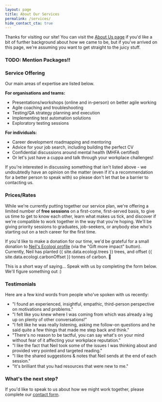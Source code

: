 ```yaml
---
layout: page
title: About Our Services
permalink: /services/
hide_contact_cta: true
---
```


Thanks for visiting our site! You can visit the [About Us page](/about) if you'd like a bit of further background about how we came to be, but if you've arrived on this page, we're assuming you want to get straight to the juicy stuff.

### TODO: Mention Packages!!

### Service Offering

Our main areas of expertise are listed below.

**For organisations and teams:**
* Presentations/workshops (online and in-person) on better agile working
* Agile coaching and troubleshooting
* Testing/QA strategy planning and execution
* Implementing test automation solutions
* Exploratory testing sessions
 
**For individuals:**
* Career development roadmapping and mentoring 
* Advice for your job search, including building the perfect CV 
* Confidential discussions around mental health (MHFA certified)
* Or let's just have a cuppa and talk through your workplace challenges!

If you're interested in discussing something that isn't listed above - we undoubtedly have an opinion on the matter (even if it's a recommendation for a better person to speak with) so please don't let that be a barrier to contacting us.

### Prices/Rates

While we're currently putting together our service plan, we're offering a limited number of **free sessions** on a first-come, first-served basis, to give us time to get to know each other, learn what makes us tick, and discover if we're compatible to work together in the way that you're hoping. We'll be giving priority sessions to graduates, job-seekers, or anybody else who's starting out on a tech career for the first time.

If you'd like to make a donation for our time, we'd be grateful for a small donation to [Neil's Ecologi profile](https://ecologi.com/neilstudd) (via the "Gift more impact" button). Currently, Neil has planted {{ site.data.ecologi.trees }} trees, and offset {{ site.data.ecologi.carbonOffset }} tonnes of carbon. 🌳

This is a short way of saying... Speak with us by completing the form below. We'll figure something out :)

### Testimonials

Here are a few kind words from people who've spoken with us recently:

* "I found an experienced, insightful, empathic, third-person perspective on motivations and problems."
* "I felt like you knew where I was coming from which was already a leg up on plenty of other conversations!"
* "I felt like he was really listening, asking me follow-on questions and he said quite a few things that made me step back and think."
* "There's no reason to be tactful, you can say what's on your mind without fear of it affecting your workplace reputation."
* "I like the fact that Neil took some of the issues I was thinking about and provided very pointed and targeted reading."
* "I like the shared suggestions & notes that Neil sends at the end of each session."
* "It's brilliant that you had resources that were new to me."

### What's the next step?

If you'd like to speak to us about how we might work together, please complete our [contact form](/contact).
